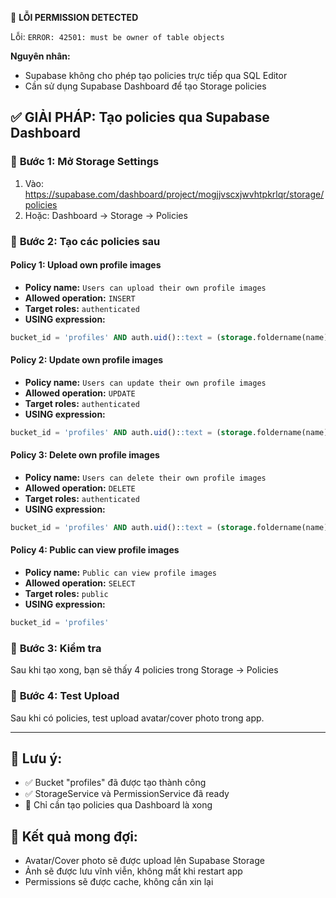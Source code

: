 🚫 **LỖI PERMISSION DETECTED**

Lỗi: `ERROR: 42501: must be owner of table objects`

**Nguyên nhân:** 
- Supabase không cho phép tạo policies trực tiếp qua SQL Editor
- Cần sử dụng Supabase Dashboard để tạo Storage policies

## ✅ **GIẢI PHÁP: Tạo policies qua Supabase Dashboard**

### 🚀 **Bước 1: Mở Storage Settings**
1. Vào: https://supabase.com/dashboard/project/mogjjvscxjwvhtpkrlqr/storage/policies
2. Hoặc: Dashboard → Storage → Policies

### 🚀 **Bước 2: Tạo các policies sau**

#### **Policy 1: Upload own profile images**
- **Policy name:** `Users can upload their own profile images`
- **Allowed operation:** `INSERT`
- **Target roles:** `authenticated`
- **USING expression:**
```sql
bucket_id = 'profiles' AND auth.uid()::text = (storage.foldername(name))[1]
```

#### **Policy 2: Update own profile images**
- **Policy name:** `Users can update their own profile images`
- **Allowed operation:** `UPDATE`
- **Target roles:** `authenticated`
- **USING expression:**
```sql
bucket_id = 'profiles' AND auth.uid()::text = (storage.foldername(name))[1]
```

#### **Policy 3: Delete own profile images**
- **Policy name:** `Users can delete their own profile images`
- **Allowed operation:** `DELETE`
- **Target roles:** `authenticated`
- **USING expression:**
```sql
bucket_id = 'profiles' AND auth.uid()::text = (storage.foldername(name))[1]
```

#### **Policy 4: Public can view profile images**
- **Policy name:** `Public can view profile images`
- **Allowed operation:** `SELECT`
- **Target roles:** `public`
- **USING expression:**
```sql
bucket_id = 'profiles'
```

### 🚀 **Bước 3: Kiểm tra**
Sau khi tạo xong, bạn sẽ thấy 4 policies trong Storage → Policies

### 🚀 **Bước 4: Test Upload**
Sau khi có policies, test upload avatar/cover photo trong app.

---

## 📝 **Lưu ý:**
- ✅ Bucket "profiles" đã được tạo thành công
- ✅ StorageService và PermissionService đã ready
- 🔄 Chỉ cần tạo policies qua Dashboard là xong

## 🎯 **Kết quả mong đợi:**
- Avatar/Cover photo sẽ được upload lên Supabase Storage
- Ảnh sẽ được lưu vĩnh viễn, không mất khi restart app
- Permissions sẽ được cache, không cần xin lại
